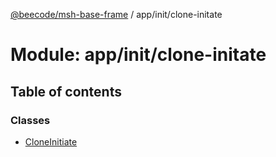 [@beecode/msh-base-frame](../README.md) / app/init/clone-initate

# Module: app/init/clone-initate

## Table of contents

### Classes

- [CloneInitiate](../classes/app_init_clone_initate.CloneInitiate.md)
